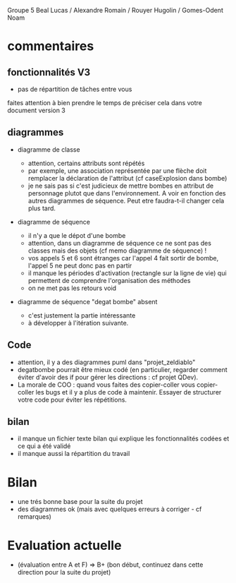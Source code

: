 Groupe 5
Beal Lucas / Alexandre Romain / Rouyer Hugolin / Gomes-Odent Noam


# commentaires

## fonctionnalités V3
	 
- pas de répartition de tâches entre vous

faites attention à bien prendre le temps de préciser cela dans votre document version 3

## diagrammes

- diagramme de classe
  - attention, certains attributs sont répétés
  - par exemple, une association représentée par une flèche doit remplacer la déclaration de l'attribut (cf caseExplosion dans bombe)
  - je ne sais pas si c'est judicieux de mettre bombes en attribut de personnage plutot que dans l'environnement. A voir en fonction des autres diagrammes de séquence. Peut etre faudra-t-il changer cela plus tard.

- diagramme de séquence
  - il n'y a que le dépot d'une bombe
  - attention, dans un diagramme de séquence ce ne sont pas des classes mais des objets (cf memo diagramme de séquence) !
  - vos appels 5 et 6 sont étranges car l'appel 4 fait sortir de bombe, l'appel 5 ne peut donc pas en partir
  - il manque les périodes d'activation (rectangle sur la ligne de vie) qui permettent de comprendre l'organisation des méthodes
  - on ne met pas les retours void

- diagramme de séquence "degat bombe" absent
  - c'est justement la partie intéressante
  - à développer à l'itération suivante.

## Code

- attention, il y a des diagrammes puml dans "projet_zeldiablo"
- degatbombe pourrait être mieux codé (en particulier, regarder comment éviter d'avoir des if pour gérer les directions : cf projet QDev). 
- La morale de COO : quand vous faites des copier-coller vous copier-coller les bugs et il y a plus de code à maintenir. Essayer de structurer votre code pour éviter les répétitions.

## bilan 

- il manque un fichier texte bilan qui explique les fonctionnalités codées et ce qui a été validé
- il manque aussi la répartition du travail

# Bilan

- une trés bonne base pour la suite du projet
- des diagrammes ok (mais avec quelques erreurs à corriger - cf remarques)

# Evaluation actuelle 

- (évaluation entre A et F) => B+ (bon début, continuez dans cette direction pour la suite du projet)
